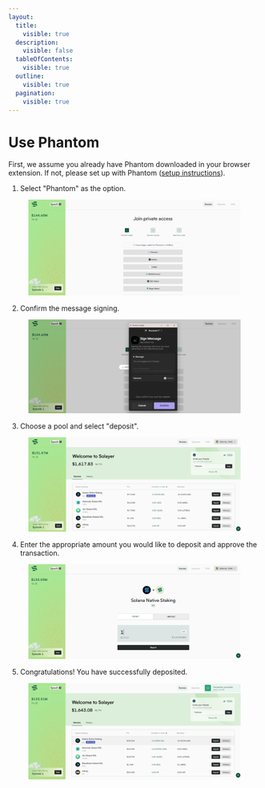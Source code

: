 ```yaml
---
layout:
  title:
    visible: true
  description:
    visible: false
  tableOfContents:
    visible: true
  outline:
    visible: true
  pagination:
    visible: true
---
```


# Use Phantom

First, we assume you already have Phantom downloaded in your browser extension. If not, please  set up with Phantom ([setup instructions](https://help.phantom.app/hc/en-us/articles/8071074929043-How-to-create-a-new-wallet)).&#x20;

1. Select "Phantom" as the option.&#x20;

<figure><img src="../../.gitbook/assets/image (25).png" alt=""><figcaption></figcaption></figure>

2. Confirm the message signing.

<figure><img src="../../.gitbook/assets/image (26).png" alt=""><figcaption></figcaption></figure>

3. Choose a pool and select "deposit".&#x20;

<figure><img src="../../.gitbook/assets/image (1).png" alt=""><figcaption></figcaption></figure>

4. Enter the appropriate amount you would like to deposit and approve the transaction.

<figure><img src="../../.gitbook/assets/image (2).png" alt=""><figcaption></figcaption></figure>

5. Congratulations! You have successfully deposited.

<figure><img src="../../.gitbook/assets/image (3).png" alt=""><figcaption></figcaption></figure>
